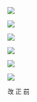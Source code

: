 ![](https://www.nta.go.jp/tmp/afb94364-9eee-437e-818f-a3078b23db6a/images/d8f63a4c6dd1239917a040761752103ccf43098381bd41601da6695b02c783f0.jpg)

![](https://www.nta.go.jp/tmp/afb94364-9eee-437e-818f-a3078b23db6a/images/aab4f97bd53d953c7dfe77f6efd69490d6d29134b9b0248e5b66ceeb9a9d7f7a.jpg)

![](https://www.nta.go.jp/tmp/afb94364-9eee-437e-818f-a3078b23db6a/images/9112187dd2cbee48ccc7f2d3dcf39712fc624297c0cf117150ddc47005093f18.jpg)

![](https://www.nta.go.jp/tmp/afb94364-9eee-437e-818f-a3078b23db6a/images/da6ebf21e30fb8d8bbcdfbd46c2349d4d95af263d2cf5375b44e42336c13dec9.jpg)

![](https://www.nta.go.jp/tmp/afb94364-9eee-437e-818f-a3078b23db6a/images/a1a9dd05e7122a3457e59a83946373a6d38d16ad7a7bb3dcae8c75f4d548eff9.jpg)

![](https://www.nta.go.jp/tmp/afb94364-9eee-437e-818f-a3078b23db6a/images/15f64351689b571ecdff4944cdb759d2ca17afa6a4ecfcfe1b2853ccb4d8f8f6.jpg)

改 正 前